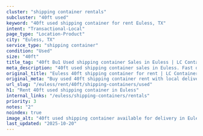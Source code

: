 ```yaml
---
cluster: "shipping container rentals"
subcluster: "40ft used"
keyword: "40ft used shipping container for rent Euless, TX"
intent: "Transactional-Local"
page_type: "Location-Product"
city: "Euless, TX"
service_type: "shipping container"
condition: "Used"
size: "40ft"
title_tag: "40ft Bu1 Used shipping container Sales in Euless | LC Container"
meta_description: "40ft used shipping container sales in Euless. Fast delivery, competitive pricing. Serving shipping containers area. Quote ID: XW3. Call (214) 524-4168 for your free quote today."
original_title: "Euless 40ft shipping container for rent | LC Container"
original_meta: "Buy used 40ft shipping container rent with local delivery in Euless, TX. LC Container — local Since 2003. Request a fast quote today."
url_slug: "/euless/rent/40ft/shipping-containers/used"
h1: "Rent 40ft used shipping container in Euless"
internal_links: "/euless/shipping-containers/rentals"
priority: 3
notes: "2"
noindex: true
image_alt: "40ft used shipping container available for delivery in Euless"
last_updated: "2025-10-20"
---
```


<!-- TODO: Add unique city/inventory copy, images, and internal links here. -->
